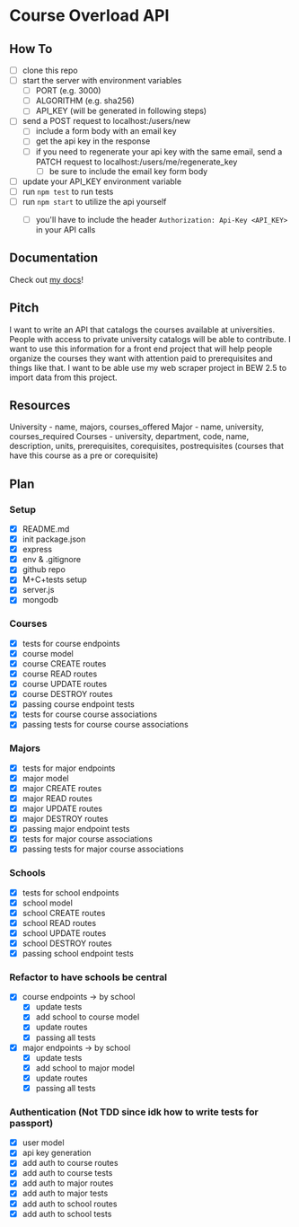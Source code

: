 # Course Overload API

## How To

- [ ] clone this repo
- [ ] start the server with environment variables
  - [ ] PORT (e.g. 3000)
  - [ ] ALGORITHM (e.g. sha256)
  - [ ] API_KEY (will be generated in following steps)
- [ ] send a POST request to localhost:<PORT>/users/new
  - [ ] include a form body with an email key
  - [ ] get the api key in the response
  - [ ] if you need to regenerate your api key with the same email, send a PATCH request to localhost:<PORT>/users/me/regenerate_key
    - [ ] be sure to include the email key form body
- [ ] update your API_KEY environment variable
- [ ] run `npm test` to run tests
- [ ] run `npm start` to utilize the api yourself
  - [ ] you'll have to include the header `Authorization: Api-Key <API_KEY>` in your API calls


## Documentation

Check out [my docs](https://courseoverloadapi.docs.apiary.io/)!

## Pitch

I want to write an API that catalogs the courses available at universities. People with access to private university catalogs will be able to contribute. I want to use this information for a front end project that will help people organize the courses they want with attention paid to prerequisites and things like that. I want to be able use my web scraper project in BEW 2.5 to import data from this project.

## Resources
University - name, majors, courses_offered
Major - name, university, courses_required
Courses - university, department, code, name, description, units, prerequisites, corequisites, postrequisites (courses that have this course as a pre or corequisite)
## Plan

### Setup
- [x] README.md
- [x] init package.json
- [x] express
- [x] env & .gitignore
- [x] github repo
- [x] M+C+tests setup
- [x] server.js
- [x] mongodb

### Courses
- [x] tests for course endpoints
- [x] course model
- [x] course CREATE routes
- [x] course READ routes
- [x] course UPDATE routes
- [x] course DESTROY routes
- [x] passing course endpoint tests
- [x] tests for course course associations
- [x] passing tests for course course associations

### Majors
- [x] tests for major endpoints
- [x] major model
- [x] major CREATE routes
- [x] major READ routes
- [x] major UPDATE routes
- [x] major DESTROY routes
- [x] passing major endpoint tests
- [x] tests for major course associations
- [x] passing tests for major course associations

### Schools
- [x] tests for school endpoints
- [x] school model
- [x] school CREATE routes
- [x] school READ routes
- [x] school UPDATE routes
- [x] school DESTROY routes
- [x] passing school endpoint tests

### Refactor to have schools be central
- [x] course endpoints -> by school
  - [x] update tests
  - [x] add school to course model
  - [x] update routes
  - [x] passing all tests
- [x] major endpoints -> by school
  - [x] update tests
  - [x] add school to major model
  - [x] update routes
  - [x] passing all tests

### Authentication (Not TDD since idk how to write tests for passport)
- [x] user model
- [x] api key generation
- [x] add auth to course routes
- [x] add auth to course tests
- [x] add auth to major routes
- [x] add auth to major tests
- [x] add auth to school routes
- [x] add auth to school tests